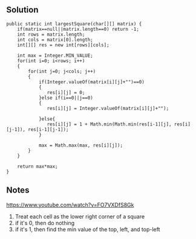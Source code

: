 ## Solution

```
public static int largestSquare(char[][] matrix) {
    if(matrix==null||matrix.length==0) return -1;
    int rows = matrix.length;
    int cols = matrix[0].length;
    int[][] res = new int[rows][cols];
    
    int max = Integer.MIN_VALUE;
    for(int i=0; i<rows; i++)
    {
        for(int j=0; j<cols; j++)
        {
            if(Integer.valueOf(matrix[i][j]+"")==0)
            {
               res[i][j] = 0; 
            }else if(i==0||j==0)
            {
               res[i][j] = Integer.valueOf(matrix[i][j]+"");
               
            }else{
               res[i][j] = 1 + Math.min(Math.min(res[i-1][j], res[i][j-1]), res[i-1][j-1]);
            }
            
            max = Math.max(max, res[i][j]);
        }
    }
    
    return max*max;
}
```

## Notes
https://www.youtube.com/watch?v=FO7VXDfS8Gk

1. Treat each cell as the lower right corner of a square
2. if it's 0, then do nothing
3. if it's 1, then find the min value of the top, left, and top-left


